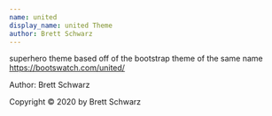 ```yaml
---
name: united
display_name: united Theme
author: Brett Schwarz
---
```

superhero theme based off of the bootstrap theme of the same name https://bootswatch.com/united/

Author: Brett Schwarz

Copyright © 2020 by Brett Schwarz
